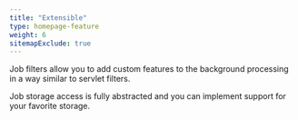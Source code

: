 ```yaml
---
title: "Extensible"
type: homepage-feature
weight: 6
sitemapExclude: true
---
```

Job filters allow you to add custom features to the background processing in a way similar to servlet filters.

Job storage access is fully abstracted and you can implement support for your favorite storage. 